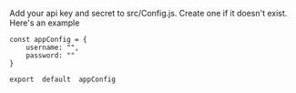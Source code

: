 Add your api key and secret to src/Config.js. Create one if it doesn't exist. Here's an example

```
const appConfig = {
    username: "",
    password: ""
}

export  default  appConfig
```